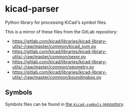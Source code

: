 kicad-parser
============

Python library for processing KiCad's symbol files.

This is a mirror of these files from the GitLab repository:

* https://gitlab.com/kicad/libraries/kicad-library-utils/-/raw/master/common/kicad_sym.py
* https://gitlab.com/kicad/libraries/kicad-library-utils/-/raw/master/common/sexpr.py
* https://gitlab.com/kicad/libraries/kicad-library-utils/-/raw/master/common/geometry.py
* https://gitlab.com/kicad/libraries/kicad-library-utils/-/raw/master/common/boundingbox.py


## Symbols

Symbols files can be found in [the `kicad-symbols` repository](https://gitlab.com/kicad/libraries/kicad-symbols).
